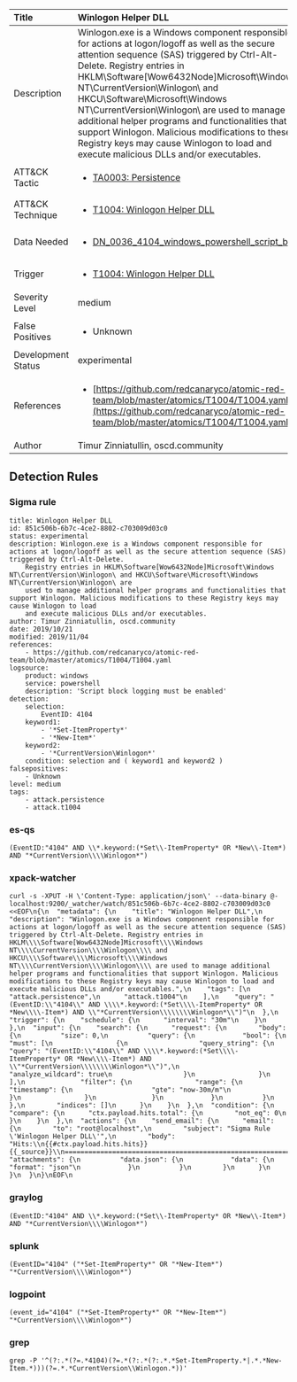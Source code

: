 | Title                | Winlogon Helper DLL                                                                                                                                                 |
|:---------------------|:------------------------------------------------------------------------------------------------------------------------------------------------------------|
| Description          | Winlogon.exe is a Windows component responsible for actions at logon/logoff as well as the secure attention sequence (SAS) triggered by Ctrl-Alt-Delete. Registry entries in HKLM\Software[Wow6432Node]Microsoft\Windows NT\CurrentVersion\Winlogon\ and HKCU\Software\Microsoft\Windows NT\CurrentVersion\Winlogon\ are used to manage additional helper programs and functionalities that support Winlogon. Malicious modifications to these Registry keys may cause Winlogon to load and execute malicious DLLs and/or executables.                                                                                                                                           |
| ATT&amp;CK Tactic    |  <ul><li>[TA0003: Persistence](https://attack.mitre.org/tactics/TA0003)</li></ul>  |
| ATT&amp;CK Technique | <ul><li>[T1004: Winlogon Helper DLL](https://attack.mitre.org/techniques/T1004)</li></ul>  |
| Data Needed          | <ul><li>[DN_0036_4104_windows_powershell_script_block](../Data_Needed/DN_0036_4104_windows_powershell_script_block.md)</li></ul>  |
| Trigger              | <ul><li>[T1004: Winlogon Helper DLL](../Triggers/T1004.md)</li></ul>  |
| Severity Level       | medium |
| False Positives      | <ul><li>Unknown</li></ul>  |
| Development Status   | experimental |
| References           | <ul><li>[https://github.com/redcanaryco/atomic-red-team/blob/master/atomics/T1004/T1004.yaml](https://github.com/redcanaryco/atomic-red-team/blob/master/atomics/T1004/T1004.yaml)</li></ul>  |
| Author               | Timur Zinniatullin, oscd.community |


## Detection Rules

### Sigma rule

```
title: Winlogon Helper DLL
id: 851c506b-6b7c-4ce2-8802-c703009d03c0
status: experimental
description: Winlogon.exe is a Windows component responsible for actions at logon/logoff as well as the secure attention sequence (SAS) triggered by Ctrl-Alt-Delete.
    Registry entries in HKLM\Software[Wow6432Node]Microsoft\Windows NT\CurrentVersion\Winlogon\ and HKCU\Software\Microsoft\Windows NT\CurrentVersion\Winlogon\ are
    used to manage additional helper programs and functionalities that support Winlogon. Malicious modifications to these Registry keys may cause Winlogon to load
    and execute malicious DLLs and/or executables.
author: Timur Zinniatullin, oscd.community
date: 2019/10/21
modified: 2019/11/04
references:
    - https://github.com/redcanaryco/atomic-red-team/blob/master/atomics/T1004/T1004.yaml
logsource:
    product: windows
    service: powershell
    description: 'Script block logging must be enabled'
detection:
    selection:
        EventID: 4104
    keyword1: 
        - '*Set-ItemProperty*'
        - '*New-Item*'
    keyword2: 
        - '*CurrentVersion\Winlogon*'
    condition: selection and ( keyword1 and keyword2 )
falsepositives:
    - Unknown
level: medium
tags:
    - attack.persistence
    - attack.t1004

```





### es-qs
    
```
(EventID:"4104" AND \\*.keyword:(*Set\\-ItemProperty* OR *New\\-Item*) AND "*CurrentVersion\\\\Winlogon*")
```


### xpack-watcher
    
```
curl -s -XPUT -H \'Content-Type: application/json\' --data-binary @- localhost:9200/_watcher/watch/851c506b-6b7c-4ce2-8802-c703009d03c0 <<EOF\n{\n  "metadata": {\n    "title": "Winlogon Helper DLL",\n    "description": "Winlogon.exe is a Windows component responsible for actions at logon/logoff as well as the secure attention sequence (SAS) triggered by Ctrl-Alt-Delete. Registry entries in HKLM\\\\Software[Wow6432Node]Microsoft\\\\Windows NT\\\\CurrentVersion\\\\Winlogon\\\\ and HKCU\\\\Software\\\\Microsoft\\\\Windows NT\\\\CurrentVersion\\\\Winlogon\\\\ are used to manage additional helper programs and functionalities that support Winlogon. Malicious modifications to these Registry keys may cause Winlogon to load and execute malicious DLLs and/or executables.",\n    "tags": [\n      "attack.persistence",\n      "attack.t1004"\n    ],\n    "query": "(EventID:\\"4104\\" AND \\\\*.keyword:(*Set\\\\-ItemProperty* OR *New\\\\-Item*) AND \\"*CurrentVersion\\\\\\\\Winlogon*\\")"\n  },\n  "trigger": {\n    "schedule": {\n      "interval": "30m"\n    }\n  },\n  "input": {\n    "search": {\n      "request": {\n        "body": {\n          "size": 0,\n          "query": {\n            "bool": {\n              "must": [\n                {\n                  "query_string": {\n                    "query": "(EventID:\\"4104\\" AND \\\\*.keyword:(*Set\\\\-ItemProperty* OR *New\\\\-Item*) AND \\"*CurrentVersion\\\\\\\\Winlogon*\\")",\n                    "analyze_wildcard": true\n                  }\n                }\n              ],\n              "filter": {\n                "range": {\n                  "timestamp": {\n                    "gte": "now-30m/m"\n                  }\n                }\n              }\n            }\n          }\n        },\n        "indices": []\n      }\n    }\n  },\n  "condition": {\n    "compare": {\n      "ctx.payload.hits.total": {\n        "not_eq": 0\n      }\n    }\n  },\n  "actions": {\n    "send_email": {\n      "email": {\n        "to": "root@localhost",\n        "subject": "Sigma Rule \'Winlogon Helper DLL\'",\n        "body": "Hits:\\n{{#ctx.payload.hits.hits}}{{_source}}\\n================================================================================\\n{{/ctx.payload.hits.hits}}",\n        "attachments": {\n          "data.json": {\n            "data": {\n              "format": "json"\n            }\n          }\n        }\n      }\n    }\n  }\n}\nEOF\n
```


### graylog
    
```
(EventID:"4104" AND \\*.keyword:(*Set\\-ItemProperty* OR *New\\-Item*) AND "*CurrentVersion\\\\Winlogon*")
```


### splunk
    
```
(EventID="4104" ("*Set-ItemProperty*" OR "*New-Item*") "*CurrentVersion\\\\Winlogon*")
```


### logpoint
    
```
(event_id="4104" ("*Set-ItemProperty*" OR "*New-Item*") "*CurrentVersion\\\\Winlogon*")
```


### grep
    
```
grep -P '^(?:.*(?=.*4104)(?=.*(?:.*(?:.*.*Set-ItemProperty.*|.*.*New-Item.*)))(?=.*.*CurrentVersion\\Winlogon.*))'
```



